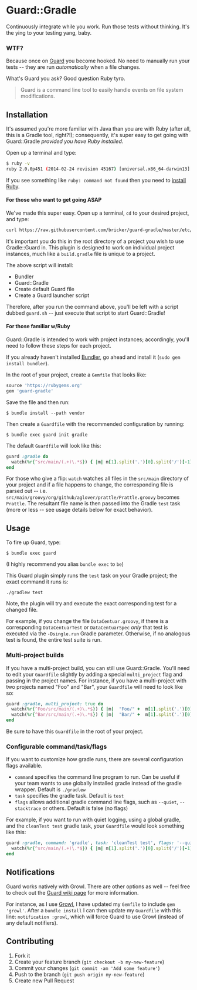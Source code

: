 # Guard::Gradle

Continuously integrate while you work. Run those tests without thinking. It's the ying to your testing yang, baby.

### WTF?

Because once on [Guard](http://guardgem.org/) you become hooked. No need to manually run your tests -- they are run _automatically_ when a file changes.

What's Guard you ask? Good question Ruby tyro. 

>Guard is a command line tool to easily handle events on file system modifications.

## Installation

It's assumed you're more familiar with Java than you are with Ruby (after all, this is a Gradle tool, right?!); consequently, it's super easy to get going with Guard::Gradle _provided you have Ruby installed_. 

Open up a terminal and type:

```bash
$ ruby -v
ruby 2.0.0p451 (2014-02-24 revision 45167) [universal.x86_64-darwin13]
```

If you see something like `ruby: command not found` then you need to [install Ruby](https://www.ruby-lang.org/en/installation/). 

#### For those who want to get going ASAP

We've made this super easy. Open up a terminal, `cd` to your desired project, and type:

```bash
curl https://raw.githubusercontent.com/bricker/guard-gradle/master/etc/installer.sh | bash -
```

It's important you do this in the root directory of a project you wish to use Gradle::Guard in. This plugin is designed to work on individual project instances, much like a `build.gradle` file is unique to a project. 

The above script will install:
  * Bundler 
  * Guard::Gradle
  * Create default Guard file
  * Create a Guard launcher script

Therefore, after you run the command above, you'll be left with a script dubbed `guard.sh` -- just execute that script to start Guard::Gradle!

#### For those familiar w/Ruby

Guard::Gradle is intended to work with project instances; accordingly, you'll need to follow these steps for each project. 

If you already haven't installed [Bundler](http://bundler.io/), go ahead and install it (`sudo gem install bundler`).

In the root of your project, create a `Gemfile` that looks like:

```ruby
source 'https://rubygems.org'
gem 'guard-gradle'
```

Save the file and then run:

```
$ bundle install --path vendor
```

Then create a `Guardfile` with the recommended configuration by running:

```
$ bundle exec guard init gradle
```

The default `Guardfile` will look like this:

```ruby
guard :gradle do
  watch(%r{^src/main/(.+)\.*$}) { |m| m[1].split('.')[0].split('/')[-1] }
end
```

For those who give a flip: `watch` watches all files in the `src/main` directory of your project and if a file happens to change, the corresponding file is parsed out -- i.e. `src/main/groovy/org/github/aglover/prattle/Prattle.groovy` becomes `Prattle`. The resultant file name is then passed into the Gradle `test` task (more or less -- see usage details below for exact behavior).

## Usage

To fire up Guard, type:

```
$ bundle exec guard
```

(I highly recommend you alias `bundle exec` to `be`)


This Guard plugin simply runs the `test` task on your Gradle project; the exact command it runs is:

```
./gradlew test
```

Note, the plugin will try and execute the exact corresponding test for a changed file. 

For example, if you change the file `DataCentuar.groovy`, if there is a corresponding `DataCentuarTest` or `DataCentuarSpec` _only_ that test is executed via the `-Dsingle.run` Gradle parameter. Otherwise, if no analogous test is found, the entire test suite is run.

### Multi-project builds

If you have a multi-project build, you can still use Guard::Gradle. You'll need to edit your `Guardfile` slightly by adding a special `multi_project` flag and passing in the project names. For instance, if you have a multi-project with two projects named "Foo" and "Bar", your `Guardfile` will need to look like so:

```ruby
guard :gradle, multi_project: true do
  watch(%r{^Foo/src/main/(.+)\.*$}) { |m|  "Foo/" +  m[1].split('.')[0].split('/')[-1]}
  watch(%r{^Bar/src/main/(.+)\.*$}) { |m|  "Bar/" +  m[1].split('.')[0].split('/')[-1] }
end
```
Be sure to have this `Guardfile` in the root of your project. 

### Configurable command/task/flags

If you want to customize how gradle runs, there are several configuration flags
available.

* `command` specifies the command line program to run.  Can be useful if your
 team wants to use globally installed gradle instead of the gradle wrapper.  Default is
 `./gradlew`
* `task` specifies the gradle task.  Default is `test`
* `flags` allows additional gradle command line flags, such as `--quiet`,
 `--stacktrace` or others.  Default is false (no flags)

For example, if you want to run with quiet logging, using a global gradle, and
the `cleanTest test` gradle task, your `Guardfile` would look something like this:

```ruby
guard :gradle, command: 'gradle', task: 'cleanTest test', flags: '--quiet' do
  watch(%r{^src/main/(.+)\.*$}) { |m| m[1].split('.')[0].split('/')[-1] }
end
```

## Notifications

Guard works natively with Growl. There are other options as well -- feel free to check out the [Guard wiki page](https://github.com/guard/guard/wiki/System-notifications) for more information.

For instance, as I use [Growl](http://growl.info/), I have updated my `Gemfile` to include `gem 'growl'`. After a `bundle install` I can then update my `Guardfile` with this line: `notification :growl`, which will force Guard to use Growl (instead of any default notifiers). 

## Contributing

1. Fork it
2. Create your feature branch (`git checkout -b my-new-feature`)
3. Commit your changes (`git commit -am 'Add some feature'`)
4. Push to the branch (`git push origin my-new-feature`)
5. Create new Pull Request
